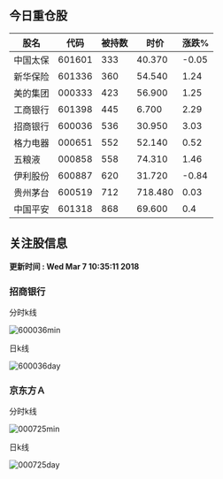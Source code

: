 
## 今日重仓股 

|股名|代码|被持数|时价|涨跌%|
|---|---|---|---|---|
|中国太保|601601|333|40.370|-0.05|
|新华保险|601336|360|54.540|1.24|
|美的集团|000333|423|56.900|1.25|
|工商银行|601398|445|6.700|2.29|
|招商银行|600036|536|30.950|3.03|
|格力电器|000651|552|52.140|0.52|
|五粮液|000858|558|74.310|1.46|
|伊利股份|600887|620|31.720|-0.84|
|贵州茅台|600519|712|718.480|0.03|
|中国平安|601318|868|69.600|0.4|

## 关注股信息
**更新时间 : Wed Mar  7 10:35:11 2018**
### 招商银行 
分时k线

![600036min](http://image.sinajs.cn/newchart/min/n/sh600036.gif)

日k线

![600036day](http://image.sinajs.cn/newchart/daily/n/sh600036.gif)

### 京东方Ａ 
分时k线

![000725min](http://image.sinajs.cn/newchart/min/n/sz000725.gif)

日k线

![000725day](http://image.sinajs.cn/newchart/daily/n/sz000725.gif)
